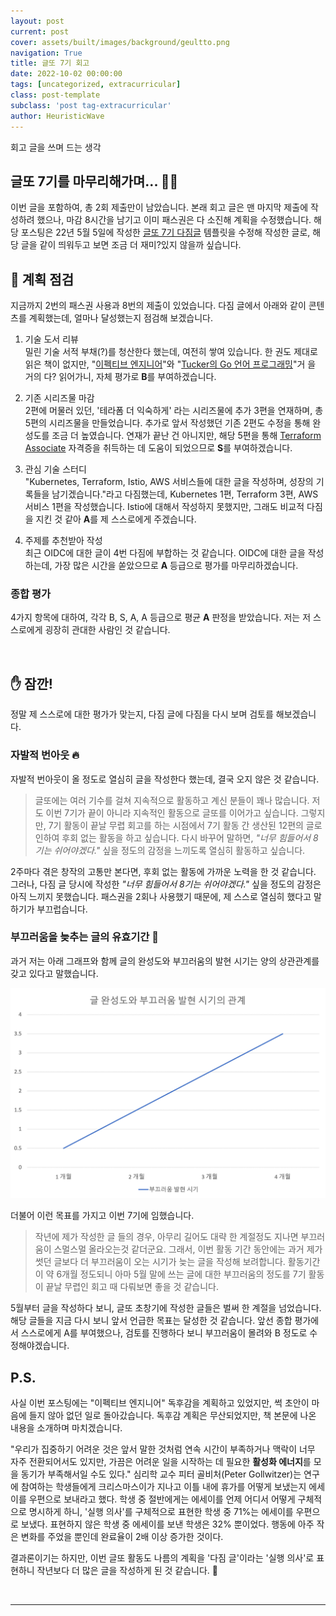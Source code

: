 ```yaml
---
layout: post
current: post
cover: assets/built/images/background/geultto.png
navigation: True
title: 글또 7기 회고
date: 2022-10-02 00:00:00
tags: [uncategorized, extracurricular]
class: post-template
subclass: 'post tag-extracurricular'
author: HeuristicWave
---
```

회고 글을 쓰며 드는 생각

## 글또 7기를 마무리해가며... 🏃🏻

이번 글을 포함하여, 총 2회 제출만이 남았습니다. 본래 회고 글은 맨 마지막 제출에 작성하려 했으나, 마감 8시간을 남기고 이미 패스권은 다 소진해 계획을 수정했습니다.
해당 포스팅은 22년 5월 5일에 작성한 [글또 7기 다짐글](https://heuristicwave.github.io/geultto) 템플릿을 수정해 작성한 글로,
해당 글을 같이 띄워두고 보면 조금 더 재미?있지 않을까 싶습니다.

## 🧩 계획 점검

지금까지 2번의 패스권 사용과 8번의 제출이 있었습니다. 다짐 글에서 아래와 같이 콘텐츠를 계획했는데, 얼마나 달성했는지 점검해 보겠습니다.

1. 기술 도서 리뷰 <br>
   밀린 기술 서적 부채(?)를 청산한다 했는데, 여전히 쌓여 있습니다. 한 권도 제대로 읽은 책이 없지만,
   "[이펙티브 엔지니어](http://www.yes24.com/Product/Goods/110243880 )"와 "[Tucker의 Go 언어 프로그래밍](http://www.yes24.com/Product/Goods/99108736 )"거
   을 거의 다? 읽어가니, 자체 평가로 **B**를 부여하겠습니다. <br>
   
2. 기존 시리즈물 마감 <br>
   2편에 머물러 있던, '테라폼 더 익숙하게' 라는 시리즈물에 추가 3편을 연재하며, 총 5편의 시리즈물을 만들었습니다.
   추가로 앞서 작성했던 기존 2편도 수정을 통해 완성도를 조금 더 높였습니다. 연재가 끝난 건 아니지만, 해당 5편을 통해 [Terraform Associate](https://www.hashicorp.com/certification/terraform-associate ) 자격증을
   취득하는 데 도움이 되었으므로 **S**를 부여하겠습니다.
  
3. 관심 기술 스터디 <br>
   "Kubernetes, Terraform, Istio, AWS 서비스들에 대한 글을 작성하며, 성장의 기록들을 남기겠습니다."라고 다짐했는데,
   Kubernetes 1편, Terraform 3편, AWS 서비스 1편을 작성했습니다. Istio에 대해서 작성하지 못했지만, 그래도 비교적 다짐을 지킨 것 같아 **A**를 제 스스로에게 주겠습니다.

4. 주제를 추천받아 작성 <br>
   최근 OIDC에 대한 글이 4번 다짐에 부합하는 것 같습니다. OIDC에 대한 글을 작성하는데, 가장 많은 시간을 쏟았으므로 **A** 등급으로 평가를 마무리하겠습니다.
   
### 종합 평가

4가지 항목에 대하여, 각각 B, S, A, A 등급으로 평균 **A** 판정을 받았습니다. 저는 저 스스로에게 굉장히 관대한 사람인 것 같습니다.

<br>

## ✋ 잠깐!

정말 제 스스로에 대한 평가가 맞는지, 다짐 글에 다짐을 다시 보며 검토를 해보겠습니다.

### 자발적 번아웃 🔥

자발적 번아웃이 올 정도로 열심히 글을 작성한다 했는데, 결국 오지 않은 것 같습니다.

> 글또에는 여러 기수를 걸쳐 지속적으로 활동하고 계신 분들이 꽤나 많습니다.
저도 이번 7기가 끝이 아니라 지속적인 활동으로 글또를 이어가고 싶습니다.
그렇지만, 7기 활동이 끝날 무렵 회고를 하는 시점에서 7기 활동 간 생산된 12편의 글로 인하여 후회 없는 활동을 하고 싶습니다.
다시 바꾸어 말하면, *"너무 힘들어서 8기는 쉬어야겠다."* 싶을 정도의 감정을 느끼도록 열심히 활동하고 싶습니다.

2주마다 겪은 창작의 고통만 본다면, 후회 없는 활동에 가까운 노력을 한 것 같습니다. 그러나, 다짐 글 당시에 작성한 *"너무 힘들어서 8기는 쉬어야겠다."* 싶을 정도의 감정은
아직 느끼지 못했습니다. 패스권을 2회나 사용했기 때문에, 제 스스로 열심히 했다고 말하기가 부끄럽습니다.

### 부끄러움을 늦추는 글의 유효기간 🙈

과거 저는 아래 그래프와 함께 글의 완성도와 부끄러움의 발현 시기는 양의 상관관계를 갖고 있다고 말했습니다.

![posting_quality](../../assets/built/images/post/etc/graph.png)

더불어 이런 목표를 가지고 이번 7기에 임했습니다.

> 작년에 제가 작성한 글 들의 경우, 아무리 길어도 대략 한 계절정도 지나면 부끄러움이 스멀스멀 올라오는것 같더군요.
> 그래서, 이번 활동 기간 동안에는 과거 제가 썻던 글보다 더 부끄러움이 오는 시기가 늦는 글을 작성해 보려합니다. 
> 활동기간이 약 6개월 정도되니 아마 5월 말에 쓰는 글에 대한 부끄러움의 정도를 7기 활동이 끝날 무렵인 회고 때 다뤄보면 좋을 것 같습니다.

5월부터 글을 작성하다 보니, 글또 초창기에 작성한 글들은 벌써 한 계절을 넘었습니다. 해당 글들을 지금 다시 보니 앞서 언급한 목표는 달성한 것 같습니다.
앞선 종합 평가에서 스스로에게 A를 부여했으나, 검토를 진행하다 보니 부끄러움이 몰려와 B 정도로 수정해야겠습니다.

## P.S.

사실 이번 포스팅에는 "이펙티브 엔지니어" 독후감을 계획하고 있었지만, 썩 초안이 마음에 들지 않아 없던 일로 돌아갔습니다.
독후감 계획은 무산되었지만, 책 본문에 나온 내용을 소개하며 마치겠습니다.

"우리가 집중하기 어려운 것은 앞서 말한 것처럼 연속 시간이 부족하거나 맥락이 너무 자주 전환되어서도 있지만, 
가끔은 어려운 일을 시작하는 데 필요한 **활성화 에너지**를 모을 동기가 부족해서일 수도 있다."
심리학 교수 피터 골비처(Peter Gollwitzer)는 연구에 참여하는 학생들에게 크리스마스이가 지나고 이틀 내에 휴가를 어떻게 보냈는지 에세이를 우편으로 보내라고 했다.
학생 중 절반에게는 에세이를 언제 어디서 어떻게 구체적으로 명시하게 하니, '실행 의사'를 구체적으로 표현한 학생 중 71%는 에세이를 우편으로 보냈다.
표현하지 않은 학생 중 에세이를 보낸 학생은 32% 뿐이었다. 행동에 아주 작은 변화를 주었을 뿐인데 완료율이 2배 이상 증가한 것이다.

결과론이기는 하지만, 이번 글또 활동도 나름의 계획을 '다짐 글'이라는 '실행 의사'로 표현하니 작년보다 더 많은 글을 작성하게 된 것 같습니다. 🥲

<br>

---

<br>